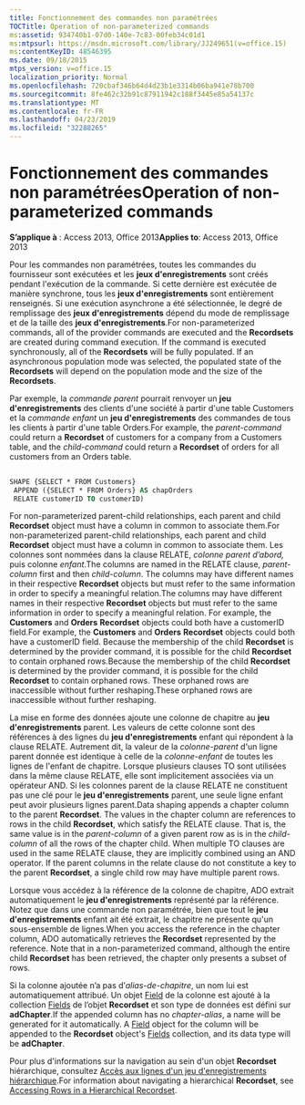 ```yaml
---
title: Fonctionnement des commandes non paramétrées
TOCTitle: Operation of non-parameterized commands
ms:assetid: 934740b1-07d0-140e-7c83-00feb34c01d1
ms:mtpsurl: https://msdn.microsoft.com/library/JJ249651(v=office.15)
ms:contentKeyID: 48546395
ms.date: 09/18/2015
mtps_version: v=office.15
localization_priority: Normal
ms.openlocfilehash: 720cbaf346b64d4d23b1e3314b06ba941e78b700
ms.sourcegitcommit: 8fe462c32b91c87911942c188f3445e85a54137c
ms.translationtype: MT
ms.contentlocale: fr-FR
ms.lasthandoff: 04/23/2019
ms.locfileid: "32288265"
---
```

# <a name="operation-of-non-parameterized-commands"></a><span data-ttu-id="27f97-102">Fonctionnement des commandes non paramétrées</span><span class="sxs-lookup"><span data-stu-id="27f97-102">Operation of non-parameterized commands</span></span>


<span data-ttu-id="27f97-103">**S’applique à** : Access 2013, Office 2013</span><span class="sxs-lookup"><span data-stu-id="27f97-103">**Applies to**: Access 2013, Office 2013</span></span>

<span data-ttu-id="27f97-p101">Pour les commandes non paramétrées, toutes les commandes du fournisseur sont exécutées et les **jeux d'enregistrements** sont créés pendant l'exécution de la commande. Si cette dernière est exécutée de manière synchrone, tous les **jeux d'enregistrements** sont entièrement renseignés. Si une exécution asynchrone a été sélectionnée, le degré de remplissage des **jeux d'enregistrements** dépend du mode de remplissage et de la taille des **jeux d'enregistrements**.</span><span class="sxs-lookup"><span data-stu-id="27f97-p101">For non-parameterized commands, all of the provider commands are executed and the **Recordsets** are created during command execution. If the command is executed synchronously, all of the **Recordsets** will be fully populated. If an asynchronous population mode was selected, the populated state of the **Recordsets** will depend on the population mode and the size of the **Recordsets**.</span></span>

<span data-ttu-id="27f97-107">Par exemple, la *commande parent* pourrait renvoyer un **jeu d'enregistrements** des clients d'une société à partir d'une table Customers et la *commande enfant* un **jeu d'enregistrements** des commandes de tous les clients à partir d'une table Orders.</span><span class="sxs-lookup"><span data-stu-id="27f97-107">For example, the *parent-command* could return a **Recordset** of customers for a company from a Customers table, and the *child-command* could return a **Recordset** of orders for all customers from an Orders table.</span></span>

```vb 
 
SHAPE {SELECT * FROM Customers} 
 APPEND ({SELECT * FROM Orders} AS chapOrders 
 RELATE customerID TO customerID) 
```

<span data-ttu-id="27f97-108">For non-parameterized parent-child relationships, each parent and child **Recordset** object must have a column in common to associate them.</span><span class="sxs-lookup"><span data-stu-id="27f97-108">For non-parameterized parent-child relationships, each parent and child **Recordset** object must have a column in common to associate them.</span></span> <span data-ttu-id="27f97-109">Les colonnes sont nommées dans la clause RELATE, *colonne parent d’abord,* puis colonne *enfant*.</span><span class="sxs-lookup"><span data-stu-id="27f97-109">The columns are named in the RELATE clause, *parent-column* first and then *child-column*.</span></span> <span data-ttu-id="27f97-110">The columns may have different names in their respective **Recordset** objects but must refer to the same information in order to specify a meaningful relation.</span><span class="sxs-lookup"><span data-stu-id="27f97-110">The columns may have different names in their respective **Recordset** objects but must refer to the same information in order to specify a meaningful relation.</span></span> <span data-ttu-id="27f97-111">For example, the **Customers** and **Orders** **Recordset** objects could both have a customerID field.</span><span class="sxs-lookup"><span data-stu-id="27f97-111">For example, the **Customers** and **Orders** **Recordset** objects could both have a customerID field.</span></span> <span data-ttu-id="27f97-112">Because the membership of the child **Recordset** is determined by the provider command, it is possible for the child **Recordset** to contain orphaned rows.</span><span class="sxs-lookup"><span data-stu-id="27f97-112">Because the membership of the child **Recordset** is determined by the provider command, it is possible for the child **Recordset** to contain orphaned rows.</span></span> <span data-ttu-id="27f97-113">These orphaned rows are inaccessible without further reshaping.</span><span class="sxs-lookup"><span data-stu-id="27f97-113">These orphaned rows are inaccessible without further reshaping.</span></span>

<span data-ttu-id="27f97-p103">La mise en forme des données ajoute une colonne de chapitre au **jeu d'enregistrements** parent. Les valeurs de cette colonne sont des références à des lignes du **jeu d'enregistrements** enfant qui répondent à la clause RELATE. Autrement dit, la valeur de la *colonne-parent* d'un ligne parent donnée est identique à celle de la *colonne-enfant* de toutes les lignes de l'enfant de chapitre. Lorsque plusieurs clauses TO sont utilisées dans la même clause RELATE, elle sont implicitement associées via un opérateur AND. Si les colonnes parent de la clause RELATE ne constituent pas une clé pour le **jeu d'enregistrements** parent, une seule ligne enfant peut avoir plusieurs lignes parent.</span><span class="sxs-lookup"><span data-stu-id="27f97-p103">Data shaping appends a chapter column to the parent **Recordset**. The values in the chapter column are references to rows in the child **Recordset**, which satisfy the RELATE clause. That is, the same value is in the *parent-column* of a given parent row as is in the *child-column* of all the rows of the chapter child. When multiple TO clauses are used in the same RELATE clause, they are implicitly combined using an AND operator. If the parent columns in the relate clause do not constitute a key to the parent **Recordset**, a single child row may have multiple parent rows.</span></span>

<span data-ttu-id="27f97-p104">Lorsque vous accédez à la référence de la colonne de chapitre, ADO extrait automatiquement le **jeu d'enregistrements** représenté par la référence. Notez que dans une commande non paramétrée, bien que tout le **jeu d'enregistrements** enfant ait été extrait, le chapitre ne présente qu'un sous-ensemble de lignes.</span><span class="sxs-lookup"><span data-stu-id="27f97-p104">When you access the reference in the chapter column, ADO automatically retrieves the **Recordset** represented by the reference. Note that in a non-parameterized command, although the entire child **Recordset** has been retrieved, the chapter only presents a subset of rows.</span></span>

<span data-ttu-id="27f97-p105">Si la colonne ajoutée n’a pas d’*alias-de-chapitre*, un nom lui est automatiquement attribué. Un objet [Field](field-object-ado.md) de la colonne est ajouté à la collection [Fields](fields-collection-ado.md) de l’objet **Recordset** et son type de données est défini sur **adChapter**.</span><span class="sxs-lookup"><span data-stu-id="27f97-p105">If the appended column has no *chapter-alias*, a name will be generated for it automatically. A [Field](field-object-ado.md) object for the column will be appended to the **Recordset** object's [Fields](fields-collection-ado.md) collection, and its data type will be **adChapter**.</span></span>

<span data-ttu-id="27f97-123">Pour plus d'informations sur la navigation au sein d'un objet **Recordset** hiérarchique, consultez [Accès aux lignes d'un jeu d'enregistrements hiérarchique](accessing-rows-in-a-hierarchical-recordset.md).</span><span class="sxs-lookup"><span data-stu-id="27f97-123">For information about navigating a hierarchical **Recordset**, see [Accessing Rows in a Hierarchical Recordset](accessing-rows-in-a-hierarchical-recordset.md).</span></span>

